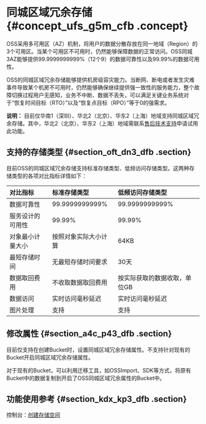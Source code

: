# 同城区域冗余存储 {#concept_ufs_g5m_cfb .concept}

OSS采用多可用区（AZ）机制，将用户的数据分散存放在同一地域（Region）的3个可用区。当某个可用区不可用时，仍然能够保障数据的正常访问。OSS同城3AZ能够提供99.9999999999%（12个9）的数据可靠性以及99.99%的数据可用性。

OSS的同城区域冗余存储能够提供机房级容灾能力。当断网、断电或者发生灾难事件导致某个机房不可用时，仍然能够确保继续提供强一致性的服务能力，整个故障切换过程用户无感知，业务不中断、数据不丢失，可以满足关键业务系统对于“恢复时间目标（RTO）”以及“恢复点目标（RPO）”等于0的强需求。

**说明：** 目前仅华南1（深圳）、华北2（北京）、华东2（上海）地域支持同城区域冗余存储。其中，华北2（北京）、华东2（上海）地域需联系[售后技术支持](https://selfservice.console.aliyun.com/ticket/createIndex)申请试用此功能。

## 支持的存储类型 {#section_oft_dn3_dfb .section}

目前OSS的同城区域冗余存储支持标准存储类型、低频访问存储类型。这两种存储类型的各项对比指标详情如下：

|对比指标|标准存储类型|低频访问存储类型|
|:---|:-----|:-------|
|数据可靠性|99.9999999999%|99.9999999999%|
|服务设计的可用性|99.99%|99.99%|
|对象最小计量大小|按照对象实际大小计算|64KB|
|最短存储时间|无最短存储时间要求|30天|
|数据取回费用|不收取数据取回费用|按实际获取的数据收取，单位GB|
|数据访问|实时访问毫秒延迟|实时访问毫秒延迟|
|图片处理|支持|支持|

## 修改属性 {#section_a4c_p43_dfb .section}

目前仅支持在创建Bucket时，设置同城区域冗余存储属性。不支持针对现有的Bucket开启同城区域冗余存储属性。

对于现有的Bucket，可以利用迁移工具，如OSSImport、SDK等方式，将原有Bucket中的数据复制到开启了OSS同城区域冗余属性的Bucket中。

## 功能使用参考 {#section_kdx_kp3_dfb .section}

控制台：[创建存储空间](../../../../cn.zh-CN/控制台用户指南/管理存储空间/创建存储空间.md#ul_jjm_ls3_dfb)

